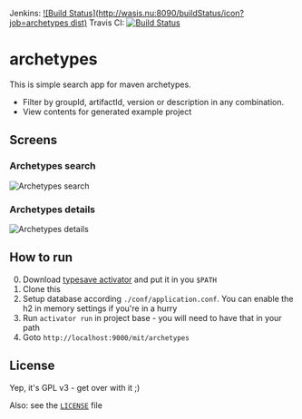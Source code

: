 Jenkins: [![Build Status](http://wasis.nu:8090/buildStatus/icon?job=archetypes dist)](http://wasis.nu:8090/job/archetypes%20dist/)
Travis CI: [![Build Status](https://travis-ci.org/sne11ius/archetypes.svg?branch=master)](https://travis-ci.org/sne11ius/archetypes)

# archetypes

This is simple search app for maven archetypes.

 - Filter by groupId, artifactId, version or description in any combination.
 - View contents for generated example project
 
## Screens

### Archetypes search

![Archetypes search](https://raw.github.com/sne11ius/archetypes/master/screenshot0.png)

### Archetypes details

![Archetypes details](https://raw.github.com/sne11ius/archetypes/master/screenshot1.png)


## How to run

 0. Download [typesave activator](https://www.playframework.com/download) and put it in you `$PATH`
 1. Clone this
 2. Setup database according `./conf/application.conf`. You can enable
    the h2 in memory settings if you're in a hurry
 3. Run `activator run` in project base - you will need to have that in your path
 4. Goto `http://localhost:9000/mit/archetypes`

## License

Yep, it's GPL v3 - get over with it ;)

Also: see the [`LICENSE`](https://raw.githubusercontent.com/sne11ius/playlog/master/LICENSE) file
